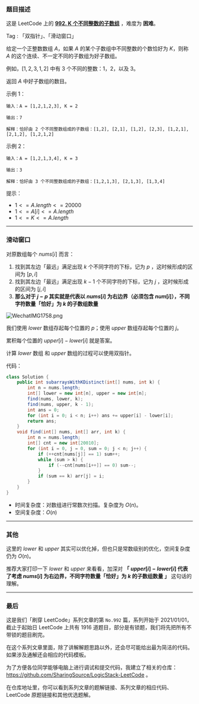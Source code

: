 ### 题目描述

这是 LeetCode 上的 **[992. K 个不同整数的子数组](https://leetcode-cn.com/problems/subarrays-with-k-different-integers/solution/miao-dong-xi-lie-xiang-jie-shuang-zhi-zh-9k8w/)** ，难度为 **困难**。

Tag : 「双指针」、「滑动窗口」



给定一个正整数数组 $A$，如果 $A$ 的某个子数组中不同整数的个数恰好为 $K$，则称 $A$ 的这个连续、不一定不同的子数组为好子数组。

例如，$[1,2,3,1,2]$ 中有 $3$ 个不同的整数：$1$，$2$，以及 $3$。

返回 $A$ 中好子数组的数目。

示例 1：
```
输入：A = [1,2,1,2,3], K = 2

输出：7

解释：恰好由 2 个不同整数组成的子数组：[1,2], [2,1], [1,2], [2,3], [1,2,1], [2,1,2], [1,2,1,2]
```
示例 2：
```
输入：A = [1,2,1,3,4], K = 3

输出：3

解释：恰好由 3 个不同整数组成的子数组：[1,2,1,3], [2,1,3], [1,3,4]
```


提示：
* $1 <= A.length <= 20000$
* $1 <= A[i] <= A.length$
* $1 <= K <= A.length$

---

### 滑动窗口

对原数组每个 $nums[i]$ 而言：

1. 找到其左边「最远」满足出现 $k$ 个不同字符的下标，记为 $p$ ，这时候形成的区间为 $[p, i]$
2. 找到其左边「最远」满足出现 $k - 1$ 个不同字符的下标，记为 $j$ ，这时候形成的区间为 $[j, i]$
3. **那么对于 $j - p$ 其实就是代表以 $nums[i]$ 为右边界（必须包含 $num[i]$），不同字符数量「恰好」为 $k$ 的子数组数量**

![WechatIMG1758.png](https://pic.leetcode-cn.com/1612839352-exScZN-WechatIMG1758.png)

我们使用 $lower$ 数组存起每个位置的 $p$；使用 $upper$ 数组存起每个位置的 $j$。

累积每个位置的 $upper[i] - lower[i]$ 就是答案。

计算 $lower$ 数组 和 $upper$ 数组的过程可以使用双指针。

代码：
```java
class Solution {
    public int subarraysWithKDistinct(int[] nums, int k) {
        int n = nums.length;
        int[] lower = new int[n], upper = new int[n];
        find(nums, lower, k);
        find(nums, upper, k - 1);
        int ans = 0;
        for (int i = 0; i < n; i++) ans += upper[i] - lower[i];
        return ans;
    }
    void find(int[] nums, int[] arr, int k) {
        int n = nums.length;
        int[] cnt = new int[20010];
        for (int i = 0, j = 0, sum = 0; j < n; j++) {
            if (++cnt[nums[j]] == 1) sum++;
            while (sum > k) {
                if (--cnt[nums[i++]] == 0) sum--;
            }
            if (sum == k) arr[j] = i;
        }
    }
}
```
* 时间复杂度：对数组进行常数次扫描。复杂度为 $O(n)$。
* 空间复杂度：$O(n)$

---

### 其他

这里的 $lower$ 和 $upper$ 其实可以优化掉，但也只是常数级别的优化，空间复杂度仍为 $O(n)$。

推荐大家打印一下 $lower$ 和 $upper$ 来看看，加深对 **「 $upper[i] - lower[i]$ 代表了考虑 $nums[i]$ 为右边界，不同字符数量「恰好」为 $k$ 的子数组数量 」** 这句话的理解。

---

### 最后

这是我们「刷穿 LeetCode」系列文章的第 `No.992` 篇，系列开始于 2021/01/01，截止于起始日 LeetCode 上共有 1916 道题目，部分是有锁题，我们将先把所有不带锁的题目刷完。

在这个系列文章里面，除了讲解解题思路以外，还会尽可能给出最为简洁的代码。如果涉及通解还会相应的代码模板。

为了方便各位同学能够电脑上进行调试和提交代码，我建立了相关的仓库：https://github.com/SharingSource/LogicStack-LeetCode 。

在仓库地址里，你可以看到系列文章的题解链接、系列文章的相应代码、LeetCode 原题链接和其他优选题解。

